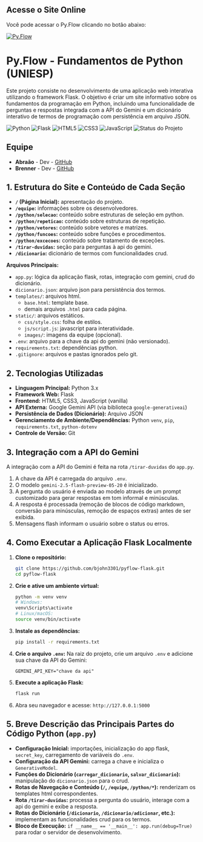 ## Acesse o Site Online

Você pode acessar o Py.Flow clicando no botão abaixo:

  <a href="https://pyflow-flask.onrender.com" target="_blank">
    <img src="https://img.shields.io/badge/VER%20DEMO%20ONLINE-%230077cc.svg?style=for-the-badge&logo=matrix&logoColor=white" alt="Py.Flow">
  </a>

# Py.Flow - Fundamentos de Python (UNIESP)

Este projeto consiste no desenvolvimento de uma aplicação web interativa utilizando o framework Flask. O objetivo é criar um site informativo sobre os fundamentos da programação em Python, incluindo uma funcionalidade de perguntas e respostas integrada com a API do Gemini e um dicionário interativo de termos de programação com persistência em arquivo JSON.

<!-- Badges de Tecnologia e Status -->
<p align="left">
  <img src="https://img.shields.io/badge/Python-3776AB?style=for-the-badge&logo=python&logoColor=white" alt="Python"/>
  <img src="https://img.shields.io/badge/Flask-000000?style=for-the-badge&logo=flask&logoColor=white" alt="Flask"/>
  <img src="https://img.shields.io/badge/HTML5-E34F26?style=for-the-badge&logo=html5&logoColor=white" alt="HTML5"/>
  <img src="https://img.shields.io/badge/CSS3-1572B6?style=for-the-badge&logo=css3&logoColor=white" alt="CSS3"/>
  <img src="https://img.shields.io/badge/JavaScript-F7DF1E?style=for-the-badge&logo=javascript&logoColor=black" alt="JavaScript"/>
  <img src="https://img.shields.io/badge/Status-Concluído%20(v1.0)-brightgreen?style=for-the-badge" alt="Status do Projeto"/>
  <!-- Você pode mudar o status para "Em Desenvolvimento" se ainda estiver mexendo muito: -->
  <!-- <img src="https://img.shields.io/badge/Status-Em%20Desenvolvimento-orange?style=for-the-badge" alt="Status do Projeto"/> -->
</p>

## Equipe

*   **Abraão** - Dev - [GitHub](https://github.com/abraao488)
*   **Brenner** - Dev - [GitHub](https://github.com/bjohn3301)

## 1. Estrutura do Site e Conteúdo de Cada Seção

*   **`/` (Página Inicial):** apresentação do projeto.
*   **`/equipe`:** informações sobre os desenvolvedores.
*   **`/python/selecao`:** conteúdo sobre estruturas de seleção em python.
*   **`/python/repeticao`:** conteúdo sobre estruturas de repetição.
*   **`/python/vetores`:** conteúdo sobre vetores e matrizes.
*   **`/python/funcoes`:** conteúdo sobre funções e procedimentos.
*   **`/python/excecoes`:** conteúdo sobre tratamento de exceções.
*   **`/tirar-duvidas`:** seção para perguntas à api do gemini.
*   **`/dicionario`:** dicionário de termos com funcionalidades crud.

**Arquivos Principais:**
*   `app.py`: lógica da aplicação flask, rotas, integração com gemini, crud do dicionário.
*   `dicionario.json`: arquivo json para persistência dos termos.
*   `templates/`: arquivos html.
    *   `base.html`: template base.
    *   demais arquivos `.html` para cada página.
*   `static/`: arquivos estáticos.
    *   `css/style.css`: folha de estilos.
    *   `js/script.js`: javascript para interatividade.
    *   `images/`: imagens da equipe (opcional).
*   `.env`: arquivo para a chave da api do gemini (não versionado).
*   `requirements.txt`: dependências python.
*   `.gitignore`: arquivos e pastas ignorados pelo git.

## 2. Tecnologias Utilizadas

*   **Linguagem Principal:** Python 3.x
*   **Framework Web:** Flask
*   **Frontend:** HTML5, CSS3, JavaScript (vanilla)
*   **API Externa:** Google Gemini API (via biblioteca `google-generativeai`)
*   **Persistência de Dados (Dicionário):** Arquivo JSON
*   **Gerenciamento de Ambiente/Dependências:** Python `venv`, `pip`, `requirements.txt`, `python-dotenv`
*   **Controle de Versão:** Git

## 3. Integração com a API do Gemini

A integração com a API do Gemini é feita na rota `/tirar-duvidas` do `app.py`.
1.  A chave da API é carregada do arquivo `.env`.
2.  O modelo `gemini-2.5-flash-preview-05-20` é inicializado.
3.  A pergunta do usuário é enviada ao modelo através de um prompt customizado para gerar respostas em tom informal e minúsculas.
4.  A resposta é processada (remoção de blocos de código markdown, conversão para minúsculas, remoção de espaços extras) antes de ser exibida.
5.  Mensagens flash informam o usuário sobre o status ou erros.

## 4. Como Executar a Aplicação Flask Localmente

1.  **Clone o repositório:**
    ```bash
    git clone https://github.com/bjohn3301/pyflow-flask.git
    cd pyflow-flask
    ```
2.  **Crie e ative um ambiente virtual:**
    ```bash
    python -m venv venv
    # Windows:
    venv\Scripts\activate
    # Linux/macOS:
    source venv/bin/activate
    ```
3.  **Instale as dependências:**
    ```bash
    pip install -r requirements.txt
    ```
4.  **Crie o arquivo `.env`:**
    Na raiz do projeto, crie um arquivo `.env` e adicione sua chave da API do Gemini:
    ```
    GEMINI_API_KEY="chave da api"
    ```
5.  **Execute a aplicação Flask:**
    ```bash
    flask run
    ```
6.  Abra seu navegador e acesse: `http://127.0.0.1:5000`

## 5. Breve Descrição das Principais Partes do Código Python (`app.py`)

*   **Configuração Inicial:** importações, inicialização do app flask, `secret_key`, carregamento de variáveis do `.env`.
*   **Configuração da API Gemini:** carrega a chave e inicializa o `GenerativeModel`.
*   **Funções do Dicionário (`carregar_dicionario`, `salvar_dicionario`):** manipulação do `dicionario.json` para o crud.
*   **Rotas de Navegação e Conteúdo (`/`, `/equipe`, `/python/*`):** renderizam os templates html correspondentes.
*   **Rota `/tirar-duvidas`:** processa a pergunta do usuário, interage com a api do gemini e exibe a resposta.
*   **Rotas do Dicionário (`/dicionario`, `/dicionario/adicionar`, etc.):** implementam as funcionalidades crud para os termos.
*   **Bloco de Execução:** `if __name__ == '__main__': app.run(debug=True)` para rodar o servidor de desenvolvimento.
